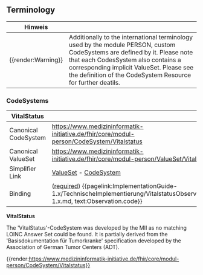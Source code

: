 ## Terminology

| Hinweis |  |
|---------|---------------------|
| {{render:Warning}} | Additionally to the international terminology used by the module PERSON, custom CodeSystems are defined by it. Please note that each CodesSystem also contains a corresponding implicit ValueSet. Please see the definition of the CodeSystem Resource for further deatils.|

### CodeSystems

| VitalStatus | |
|--|--|
|Canonical CodeSystem | https://www.medizininformatik-initiative.de/fhir/core/modul-person/CodeSystem/Vitalstatus  |
|Canonical ValueSet | https://www.medizininformatik-initiative.de/fhir/core/modul-person/ValueSet/Vitalstatus  |
|Simplifier Link| [ValueSet](https://www.medizininformatik-initiative.de/fhir/core/modul-person/ValueSet/Vitalstatus&fhirVersion=R4&scope=de.medizininformatikinitiative.kerndatensatz.person@1.0.16) - [CodeSystem](https://www.medizininformatik-initiative.de/fhir/core/modul-person/CodeSystem/Vitalstatus&fhirVersion=R4&scope=de.medizininformatikinitiative.kerndatensatz.person@1.0.16)|
| Binding | ([required](http://hl7.org/fhir/terminologies.html#required)) {{pagelink:ImplementationGuide-1.x/TechnischeImplementierung/VitalstatusObservation-1.x.md, text:Observation.code}}|

**VitalStatus**

The 'VitalStatus'-CodeSystem was developed by the MII as no matching LOINC Answer Set could be found. It is partially derived from the 'Basisdokumentation für Tumorkranke' specification developed by the Association of German Tumor Centers (ADT).

{{render:https://www.medizininformatik-initiative.de/fhir/core/modul-person/CodeSystem/Vitalstatus}}